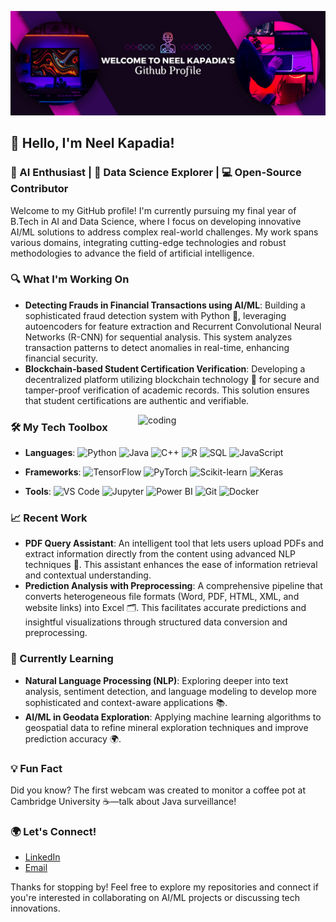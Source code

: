![logo](https://github.com/N33L22/N33L22/blob/079ec47672800b62973eb1516a936a15633e42f7/Screenshot%202024-09-03%20224249.png)

## 👋 Hello, I'm Neel Kapadia!

### 🚀 AI Enthusiast | 🧠 Data Science Explorer | 💻 Open-Source Contributor

Welcome to my GitHub profile! I'm currently pursuing my final year of B.Tech in AI and Data Science, where I focus on developing innovative AI/ML solutions to address complex real-world challenges. My work spans various domains, integrating cutting-edge technologies and robust methodologies to advance the field of artificial intelligence.

### 🔍 What I'm Working On
- **Detecting Frauds in Financial Transactions using AI/ML**: Building a sophisticated fraud detection system with Python 🐍, leveraging autoencoders for feature extraction and Recurrent Convolutional Neural Networks (R-CNN) for sequential analysis. This system analyzes transaction patterns to detect anomalies in real-time, enhancing financial security.
- **Blockchain-based Student Certification Verification**: Developing a decentralized platform utilizing blockchain technology 🔗 for secure and tamper-proof verification of academic records. This solution ensures that student certifications are authentic and verifiable.

<img align="right" alt="coding" width="300" src="https://user-images.githubusercontent.com/55389276/140866485-8fb1c876-9a8f-4d6a-98dc-08c4981eaf70.gif">

### 🛠️ My Tech Toolbox
- **Languages**:
  ![Python](https://img.shields.io/badge/Python-3776AB?style=flat&logo=python&logoColor=white) 
  ![Java](https://img.shields.io/badge/Java-007396?style=flat&logo=java&logoColor=white) 
  ![C++](https://img.shields.io/badge/C%2B%2B-00599C?style=flat&logo=c%2B%2B&logoColor=white) 
  ![R](https://img.shields.io/badge/R-276DC3?style=flat&logo=r&logoColor=white) 
  ![SQL](https://img.shields.io/badge/SQL-00758F?style=flat&logo=postgresql&logoColor=white) 
  ![JavaScript](https://img.shields.io/badge/JavaScript-F7DF1E?style=flat&logo=javascript&logoColor=black) 

- **Frameworks**: 
  ![TensorFlow](https://img.shields.io/badge/TensorFlow-FF6F00?style=flat&logo=tensorflow&logoColor=white) 
  ![PyTorch](https://img.shields.io/badge/PyTorch-EE4C2C?style=flat&logo=pytorch&logoColor=white) 
  ![Scikit-learn](https://img.shields.io/badge/Scikit--learn-F7931E?style=flat&logo=scikit-learn&logoColor=white) 
  ![Keras](https://img.shields.io/badge/Keras-D00000?style=flat&logo=keras&logoColor=white) 
 

- **Tools**:
  ![VS Code](https://img.shields.io/badge/VS%20Code-007ACC?style=flat&logo=visual-studio-code&logoColor=white) 
  ![Jupyter](https://img.shields.io/badge/Jupyter-F37626?style=flat&logo=jupyter&logoColor=white) 
  ![Power BI](https://img.shields.io/badge/Power%20BI-F2C811?style=flat&logo=power-bi&logoColor=black) 
  ![Git](https://img.shields.io/badge/Git-F05032?style=flat&logo=git&logoColor=white) 
  ![Docker](https://img.shields.io/badge/Docker-2496ED?style=flat&logo=docker&logoColor=white) 


### 📈 Recent Work
- **PDF Query Assistant**: An intelligent tool that lets users upload PDFs and extract information directly from the content using advanced NLP techniques 🤔. This assistant enhances the ease of information retrieval and contextual understanding.
- **Prediction Analysis with Preprocessing**: A comprehensive pipeline that converts heterogeneous file formats (Word, PDF, HTML, XML, and website links) into Excel 🗂️. This facilitates accurate predictions and insightful visualizations through structured data conversion and preprocessing.

### 🌱 Currently Learning
- **Natural Language Processing (NLP)**: Exploring deeper into text analysis, sentiment detection, and language modeling to develop more sophisticated and context-aware applications 📚.
- **AI/ML in Geodata Exploration**: Applying machine learning algorithms to geospatial data to refine mineral exploration techniques and improve prediction accuracy 🌍.

### 💡 Fun Fact
  Did you know? 
  The first webcam was created to monitor a coffee pot at Cambridge University ☕—talk about Java surveillance!


### 🌍 Let's Connect!
- [LinkedIn](https://www.linkedin.com/in/neel-kapadia-1b0703259)
- [Email](mailto:neelkapadia22@gmail.com)




 
Thanks for stopping by! Feel free to explore my repositories and connect if you're interested in collaborating on AI/ML projects or discussing tech innovations.
